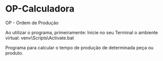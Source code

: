 # OP-Calculadora
 OP - Ordem de Produção
 
 Ao utilizar o programa, primeiramente:
    Inicie no seu Terminal o ambiente virtual: venv\Scripts\Activate.bat
    
 Programa para calcular o tempo de produção de determinada peça ou produto.
